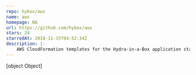 ```yaml
---
repo: hybox/aws
name: aws
homepage: NA
url: https://github.com/hybox/aws
stars: 24
starredAt: 2018-11-15T04:52:34Z
description: |-
    AWS CloudFormation templates for the Hydra-in-a-Box application stack
---
```


[object Object]
